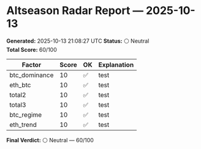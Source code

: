 # Altseason Radar Report — 2025-10-13

**Generated:** 2025-10-13 21:08:27 UTC
**Status:** ⚪ Neutral  
**Total Score:** 60/100  


| Factor | Score | OK | Explanation |
|--------|-------|----|-------------|
| btc_dominance | 10 | ✅ | test |
| eth_btc | 10 | ✅ | test |
| total2 | 10 | ✅ | test |
| total3 | 10 | ✅ | test |
| btc_regime | 10 | ✅ | test |
| eth_trend | 10 | ✅ | test |

**Final Verdict:** ⚪ Neutral — 60/100
